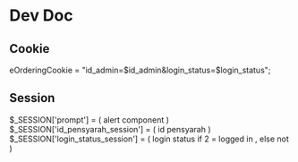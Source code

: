 # Dev Doc

## Cookie
eOrderingCookie = "id_admin=$id_admin&login_status=$login_status";
 
## Session
$_SESSION['prompt'] = ( alert component )
$_SESSION['id_pensyarah_session'] = ( id pensyarah )
$_SESSION['login_status_session'] = ( login status if 2 = logged in , else not )
